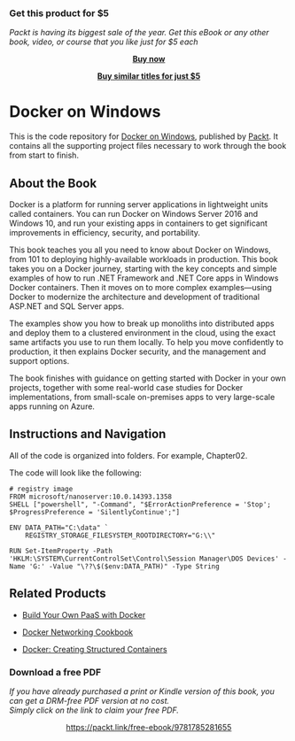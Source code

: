 
### Get this product for $5

<i>Packt is having its biggest sale of the year. Get this eBook or any other book, video, or course that you like just for $5 each</i>


<b><p align='center'>[Buy now](https://packt.link/9781789617375)</p></b>


<b><p align='center'>[Buy similar titles for just $5](https://subscription.packtpub.com/search)</p></b>


# Docker on Windows
This is the code repository for [Docker on Windows](https://www.packtpub.com/virtualization-and-cloud/docker-windows?utm_source=github&utm_medium=repository&utm_campaign=9781785281655), published by [Packt](https://www.packtpub.com/?utm_source=github). It contains all the supporting project files necessary to work through the book from start to finish.

## About the Book
Docker is a platform for running server applications in lightweight units called containers. You can run Docker on Windows Server 2016 and Windows 10, and run your existing apps in containers to get significant improvements in efficiency, security, and portability.

This book teaches you all you need to know about Docker on Windows, from 101 to deploying highly-available workloads in production. This book takes you on a Docker journey, starting with the key concepts and simple examples of how to run .NET Framework and .NET Core apps in Windows Docker containers. Then it moves on to more complex examples—using Docker to modernize the architecture and development of traditional ASP.NET and SQL Server apps.

The examples show you how to break up monoliths into distributed apps and deploy them to a clustered environment in the cloud, using the exact same artifacts you use to run them locally. To help you move confidently to production, it then explains Docker security, and the management and support options.

The book finishes with guidance on getting started with Docker in your own projects, together with some real-world case studies for Docker implementations, from small-scale on-premises apps to very large-scale apps running on Azure.

## Instructions and Navigation
All of the code is organized into folders. For example, Chapter02.



The code will look like the following:
```
# registry image
FROM microsoft/nanoserver:10.0.14393.1358
SHELL ["powershell", "-Command", "$ErrorActionPreference = 'Stop'; $ProgressPreference = 'SilentlyContinue';"]

ENV DATA_PATH="C:\data" `
    REGISTRY_STORAGE_FILESYSTEM_ROOTDIRECTORY="G:\\"

RUN Set-ItemProperty -Path 'HKLM:\SYSTEM\CurrentControlSet\Control\Session Manager\DOS Devices' -Name 'G:' -Value "\??\$($env:DATA_PATH)" -Type String

```



## Related Products
* [Build Your Own PaaS with Docker](https://www.packtpub.com/virtualization-and-cloud/build-your-own-paas-docker?utm_source=github&utm_medium=repository&utm_campaign=9781784393946)

* [Docker Networking Cookbook](https://www.packtpub.com/networking-and-servers/docker-networking-cookbook?utm_source=github&utm_medium=repository&utm_campaign=9781786461148)

* [Docker: Creating Structured Containers](https://www.packtpub.com/virtualization-and-cloud/docker-creating-structured-containers?utm_source=github&utm_medium=repository&utm_campaign=9781786465931)
### Download a free PDF

 <i>If you have already purchased a print or Kindle version of this book, you can get a DRM-free PDF version at no cost.<br>Simply click on the link to claim your free PDF.</i>
<p align="center"> <a href="https://packt.link/free-ebook/9781785281655">https://packt.link/free-ebook/9781785281655 </a> </p>